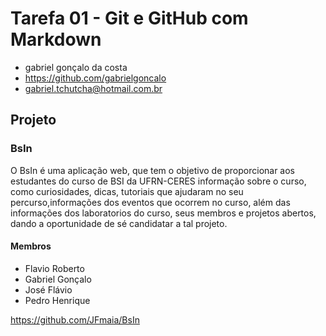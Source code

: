 # Tarefa 01 - Git e GitHub com Markdown

- gabriel gonçalo da costa
- https://github.com/gabrielgoncalo
- gabriel.tchutcha@hotmail.com.br

## Projeto

### BsIn
 O BsIn é uma aplicação web, que tem o objetivo de proporcionar aos estudantes do curso de BSI da UFRN-CERES informação sobre o curso, como curiosidades, dicas, tutoriais que ajudaram no seu percurso,informações dos eventos que ocorrem no curso, além das informações dos laboratorios do curso, seus membros e projetos abertos, dando a oportunidade de sé candidatar a tal projeto.
 
 #### Membros
 - Flavio Roberto
 - Gabriel Gonçalo	
 - José Flávio
 - Pedro Henrique

 https://github.com/JFmaia/BsIn







